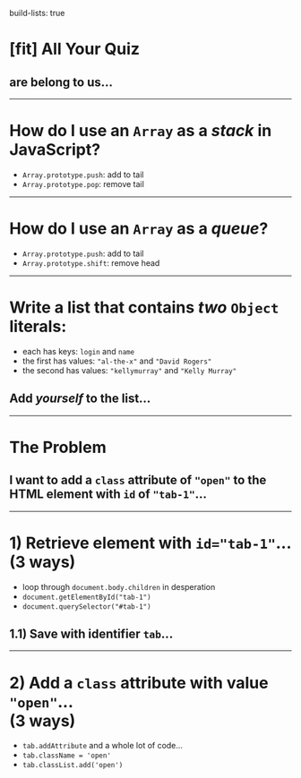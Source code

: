 build-lists: true

# [fit] All Your Quiz

## are belong to us...

---

# How do I use an `Array` as a _stack_ in JavaScript?

* `Array.prototype.push`: add to tail
* `Array.prototype.pop`: remove tail

---

# How do I use an `Array` as a _queue_?

* `Array.prototype.push`: add to tail
* `Array.prototype.shift`: remove head

---

# Write a list that contains _two_ `Object` literals:

* each has keys: `login` and `name`
* the first has values: `"al-the-x"` and `"David Rogers"`
* the second has values: `"kellymurray"` and `"Kelly Murray"`

## Add _yourself_ to the list...

---

# The Problem

## I want to add a `class` attribute of `"open"` to the HTML element with `id` of `"tab-1"`...

---

# 1) Retrieve element with `id="tab-1"`... <br> (3 ways)

* loop through `document.body.children` in desperation
* `document.getElementById("tab-1")`
* `document.querySelector("#tab-1")`

## 1.1) Save with identifier `tab`...

---

# 2) Add a `class` attribute with value `"open"`... <br> (3 ways)

* `tab.addAttribute` and a whole lot of code...
* `tab.className = 'open'`
* `tab.classList.add('open')`

